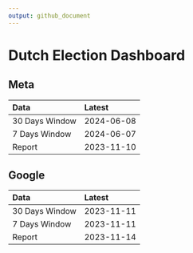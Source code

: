 ```yaml
---
output: github_document
---
```


# Dutch Election Dashboard



## Meta


|Data           |Latest     |
|:--------------|:----------|
|30 Days Window |2024-06-08 |
|7 Days Window  |2024-06-07 |
|Report         |2023-11-10 |

## Google


|Data           |Latest     |
|:--------------|:----------|
|30 Days Window |2023-11-11 |
|7 Days Window  |2023-11-11 |
|Report         |2023-11-14 |
